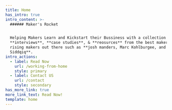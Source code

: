 ```yaml
---
title: Home
has_intro: true
intro_content: >-
  ###### Maker's Rocket


  Helping Makers Learn and Kickstart their Bussiness with a collection of
  **interviews**, **case studies**, & **reosurces** from the best makers and
  rising makers out there such as **josh manders, Marc Kohlburgee, and Fajar
  Siddqiq**.
intro_actions:
  - label: Read Now
    url: /working-from-home
    style: primary
  - label: Contact US
    url: /contact
    style: secondary
has_more_link: true
more_link_text: Read Now!
template: home
---
```

